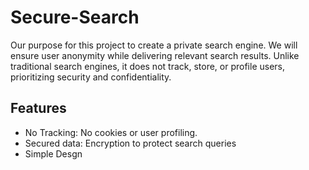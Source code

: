 # Secure-Search
Our purpose for this project to create a private search engine. We will ensure user anonymity while delivering relevant search results. Unlike traditional search engines, it does not track, store, or profile users, prioritizing security and confidentiality.

## Features
* No Tracking: No cookies or user profiling.
* Secured data: Encryption to protect search queries
* Simple Desgn
